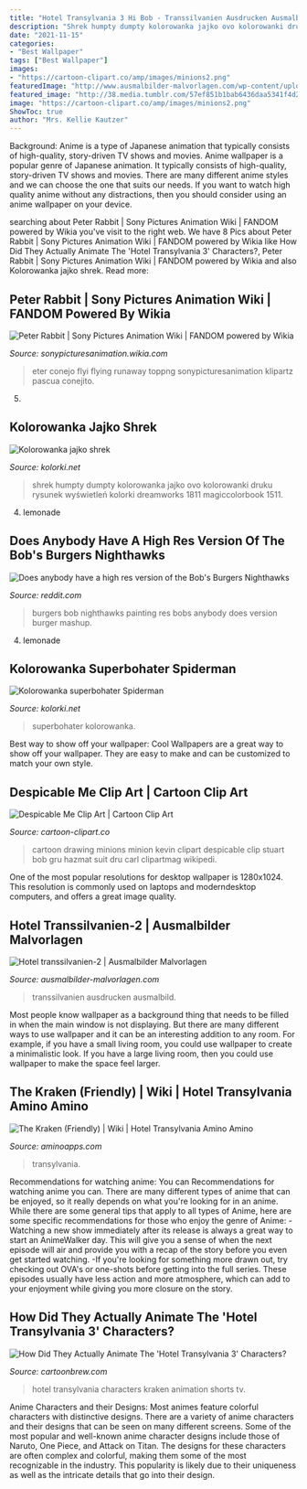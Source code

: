 ```yaml
---
title: "Hotel Transylvania 3 Hi Bob - Transsilvanien Ausdrucken Ausmalbild"
description: "Shrek humpty dumpty kolorowanka jajko ovo kolorowanki druku rysunek wyświetleń kolorki dreamworks 1811 magiccolorbook 1511"
date: "2021-11-15"
categories:
- "Best Wallpaper"
tags: ["Best Wallpaper"]
images:
- "https://cartoon-clipart.co/amp/images/minions2.png"
featuredImage: "http://www.ausmalbilder-malvorlagen.com/wp-content/uploads/2018/07/hotel-transsilvanien-2.jpg"
featured_image: "http://38.media.tumblr.com/57ef851b1bab6436daa5341f4d2a3e08/tumblr_n8g5jwD2jx1rxc180o1_1280.jpg"
image: "https://cartoon-clipart.co/amp/images/minions2.png"
ShowToc: true
author: "Mrs. Kellie Kautzer"
---
```



Background: Anime is a type of Japanese animation that typically consists of high-quality, story-driven TV shows and movies.
Anime wallpaper is a popular genre of Japanese animation. It typically consists of high-quality, story-driven TV shows and movies. There are many different anime styles and we can choose the one that suits our needs. If you want to watch high quality anime without any distractions, then you should consider using an anime wallpaper on your device.

	

		
searching about Peter Rabbit | Sony Pictures Animation Wiki | FANDOM powered by Wikia you've visit to the right web. We have 8 Pics about Peter Rabbit | Sony Pictures Animation Wiki | FANDOM powered by Wikia like How Did They Actually Animate The &#039;Hotel Transylvania 3&#039; Characters?, Peter Rabbit | Sony Pictures Animation Wiki | FANDOM powered by Wikia and also Kolorowanka jajko shrek. Read more:
		
    
## Peter Rabbit | Sony Pictures Animation Wiki | FANDOM Powered By Wikia

<img loading=lazy src="https://vignette.wikia.nocookie.net/sonypicturesanimation/images/2/2a/Peter_Rabbit_Render.png/revision/latest?cb=20180831005914" onerror="this.onerror=null;this.src='https://tse2.mm.bing.net/th?id=OIP.0_1g6CJY8e4uVBsxCM7VRwAAAA&amp;pid=15.1';" alt="Peter Rabbit | Sony Pictures Animation Wiki | FANDOM powered by Wikia">

_Source: sonypicturesanimation.wikia.com_

>eter conejo flyi flying runaway toppng sonypicturesanimation klipartz pascua conejito. 

	

5.

    
## Kolorowanka Jajko Shrek

<img loading=lazy src="https://kolorki.net/kolorowanka/367-jajko-shrek.png" onerror="this.onerror=null;this.src='https://tse2.mm.bing.net/th?id=OIP.q775cfDH-nJAORdvvpfCYQHaLM&amp;pid=15.1';" alt="Kolorowanka jajko shrek">

_Source: kolorki.net_

>shrek humpty dumpty kolorowanka jajko ovo kolorowanki druku rysunek wyświetleń kolorki dreamworks 1811 magiccolorbook 1511. 

	

4. lemonade 

    
## Does Anybody Have A High Res Version Of The Bob&#039;s Burgers Nighthawks

<img loading=lazy src="http://38.media.tumblr.com/57ef851b1bab6436daa5341f4d2a3e08/tumblr_n8g5jwD2jx1rxc180o1_1280.jpg" onerror="this.onerror=null;this.src='https://tse4.mm.bing.net/th?id=OIP.9xFW_EmO_PrC6Y1mMYT8PAHaEf&amp;pid=15.1';" alt="Does anybody have a high res version of the Bob&#039;s Burgers Nighthawks">

_Source: reddit.com_

>burgers bob nighthawks painting res bobs anybody does version burger mashup. 

	

4. lemonade 

    
## Kolorowanka Superbohater Spiderman

<img loading=lazy src="https://kolorki.net/kolorowanka/135-superbohater-spiderman.png" onerror="this.onerror=null;this.src='https://tse1.mm.bing.net/th?id=OIP.8gJ0Zn_lVGiYKBs2050-AQHaKX&amp;pid=15.1';" alt="Kolorowanka superbohater Spiderman">

_Source: kolorki.net_

>superbohater kolorowanka. 

	

Best way to show off your wallpaper:
Cool Wallpapers are a great way to show off your wallpaper. They are easy to make and can be customized to match your own style.

    
## Despicable Me Clip Art | Cartoon Clip Art

<img loading=lazy src="https://cartoon-clipart.co/amp/images/minions2.png" onerror="this.onerror=null;this.src='https://tse2.mm.bing.net/th?id=OIP.SKcj0f-yNsUJH7OGrmIOwwAAAA&amp;pid=15.1';" alt="Despicable Me Clip Art | Cartoon Clip Art">

_Source: cartoon-clipart.co_

>cartoon drawing minions minion kevin clipart despicable clip stuart bob gru hazmat suit dru carl clipartmag wikipedi. 

	

One of the most popular resolutions for desktop wallpaper is 1280x1024. This resolution is commonly used on laptops and moderndesktop computers, and offers a great image quality.

    
## Hotel Transsilvanien-2 | Ausmalbilder Malvorlagen

<img loading=lazy src="http://www.ausmalbilder-malvorlagen.com/wp-content/uploads/2018/07/hotel-transsilvanien-2.jpg" onerror="this.onerror=null;this.src='https://tse3.mm.bing.net/th?id=OIP.AA0Q8P8qFNWcbIJPzpUtBgHaKd&amp;pid=15.1';" alt="Hotel transsilvanien-2 | Ausmalbilder Malvorlagen">

_Source: ausmalbilder-malvorlagen.com_

>transsilvanien ausdrucken ausmalbild. 

	

Most people know wallpaper as a background thing that needs to be filled in when the main window is not displaying. But there are many different ways to use wallpaper and it can be an interesting addition to any room. For example, if you have a small living room, you could use wallpaper to create a minimalistic look. If you have a large living room, then you could use wallpaper to make the space feel larger.

    
## The Kraken (Friendly) | Wiki | Hotel Transylvania Amino Amino

<img loading=lazy src="https://pm1.narvii.com/7011/3a1742478ef23c94b41e2869a9f11ad5dce84ff4r1-1920-1080v2_hq.jpg" onerror="this.onerror=null;this.src='https://tse1.mm.bing.net/th?id=OIP.p2l_1MsPr7-OkPSnfVJnSAHaEK&amp;pid=15.1';" alt="The Kraken (Friendly) | Wiki | Hotel Transylvania Amino Amino">

_Source: aminoapps.com_

>transylvania. 

	

Recommendations for watching anime: You can
Recommendations for watching anime you can. There are many different types of anime that can be enjoyed, so it really depends on what you're looking for in an anime. While there are some general tips that apply to all types of Anime, here are some specific recommendations for those who enjoy the genre of Anime: 
-Watching a new show immediately after its release is always a great way to start an AnimeWalker day. This will give you a sense of when the next episode will air and provide you with a recap of the story before you even get started watching. 
-If you're looking for something more drawn out, try checking out OVA's or one-shots before getting into the full series. These episodes usually have less action and more atmosphere, which can add to your enjoyment while giving you more closure on the story.

    
## How Did They Actually Animate The &#039;Hotel Transylvania 3&#039; Characters?

<img loading=lazy src="https://www.cartoonbrew.com/wp-content/uploads/2018/07/HotelTransylvania3_Kraken_breakdown_final-1280x600.jpg" onerror="this.onerror=null;this.src='https://tse1.mm.bing.net/th?id=OIP.9NBBa66O0LrftOfGU6xqvAHaDe&amp;pid=15.1';" alt="How Did They Actually Animate The &#039;Hotel Transylvania 3&#039; Characters?">

_Source: cartoonbrew.com_

>hotel transylvania characters kraken animation shorts tv. 

	

Anime Characters and their Designs: Most animes feature colorful characters with distinctive designs.
There are a variety of anime characters and their designs that can be seen on many different screens. Some of the most popular and well-known anime character designs include those of Naruto, One Piece, and Attack on Titan. The designs for these characters are often complex and colorful, making them some of the most recognizable in the industry. This popularity is likely due to their uniqueness as well as the intricate details that go into their design.

